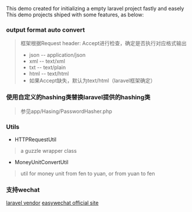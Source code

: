 This demo created for initializing a empty laravel project fastly and easely
This demo projects shiped with some features, as below:

### output format auto convert
> 框架根据Request header: Accept进行检查，确定是否执行对应格式输出
> * json -- application/json
> * xml -- text/xml
> * txt -- text/plain
> * html -- text/html
> * 如果Accept缺失，默认为text/html（laravel框架确定）

### 使用自定义的hashing类替换laravel提供的hashing类
> 参见app/Hasing/PasswordHasher.php

### Utils
* HTTPRequestUtil
> a guzzle wrapper class

* MoneyUnitConvertUtil
> util for money unit from fen to yuan, or from yuan to fen

### 支持wechat
[laravel vendor](https://github.com/overtrue/laravel-wechat)
[easywechat official site](https://easywechat.org/)
